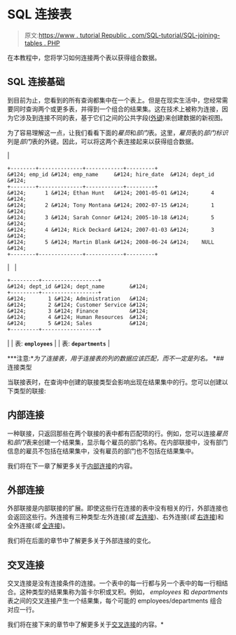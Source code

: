 # SQL 连接表

> 原文:[https://www . tutorial Republic . com/SQL-tutorial/SQL-joining-tables . PHP](https://www.tutorialrepublic.com/sql-tutorial/sql-joining-tables.php)

在本教程中，您将学习如何连接两个表以获得组合数据。

## SQL 连接基础

到目前为止，您看到的所有查询都集中在一个表上。但是在现实生活中，您经常需要同时查询两个或更多表，并得到一个组合的结果集。这在技术上被称为连接，因为它涉及到连接不同的表，基于它们之间的公共字段([外键](sql-constraints.php#foreign-key))来创建数据的新视图。

为了容易理解这一点，让我们看看下面的*雇员*和*部门*表。这里，*雇员*表的*部门标识*列是*部门*表的外键。因此，可以将这两个表连接起来以获得组合数据。

| 

```
+--------+--------------+------------+---------+
&#124; emp_id &#124; emp_name     &#124; hire_date  &#124; dept_id &#124;
+--------+--------------+------------+---------+
&#124;      1 &#124; Ethan Hunt   &#124; 2001-05-01 &#124;       4 &#124;
&#124;      2 &#124; Tony Montana &#124; 2002-07-15 &#124;       1 &#124;
&#124;      3 &#124; Sarah Connor &#124; 2005-10-18 &#124;       5 &#124;
&#124;      4 &#124; Rick Deckard &#124; 2007-01-03 &#124;       3 &#124;
&#124;      5 &#124; Martin Blank &#124; 2008-06-24 &#124;    NULL &#124;
+--------+--------------+------------+---------+

```

 |   | 

```
+---------+------------------+
&#124; dept_id &#124; dept_name        &#124;
+---------+------------------+
&#124;       1 &#124; Administration   &#124;
&#124;       2 &#124; Customer Service &#124;
&#124;       3 &#124; Finance          &#124;
&#124;       4 &#124; Human Resources  &#124;
&#124;       5 &#124; Sales            &#124;
+---------+------------------+

```

 |
| 表: **`employees`** |  | 表: **`departments`** |

 ***注意:**为了连接表，用于连接表的列的数据应该匹配，而不一定是列名。*  *## 连接类型

当联接表时，在查询中创建的联接类型会影响出现在结果集中的行。您可以创建以下类型的联接:

## 内部连接

一种联接，只返回那些在两个联接的表中都有匹配项的行。例如，您可以连接*雇员*和*部门*表来创建一个结果集，显示每个雇员的部门名称。在内部联接中，没有部门信息的雇员不包括在结果集中，没有雇员的部门也不包括在结果集中。

我们将在下一章了解更多关于[内部连接](sql-inner-join-operation.php)的内容。

## 外部连接

外部联接是内部联接的扩展。即使这些行在连接的表中没有相关的行，外部连接也会返回这些行。外连接有三种类型:左外连接(*或* [左连接](sql-left-join-operation.php))、右外连接(*或* [右连接](sql-right-join-operation.php))和全外连接(*或* [全连接](sql-full-join-operation.php))。

我们将在后面的章节中了解更多关于外部连接的变化。

## 交叉连接

交叉连接是没有连接条件的连接。一个表中的每一行都与另一个表中的每一行相结合。这种类型的结果集称为笛卡尔积或叉积。例如， *employees* 和 *departments* 表之间的交叉连接产生一个结果集，每个可能的 employees/departments 组合对应一行。

我们将在接下来的章节中了解更多关于[交叉连接](sql-cross-join-operation.php)的内容。*